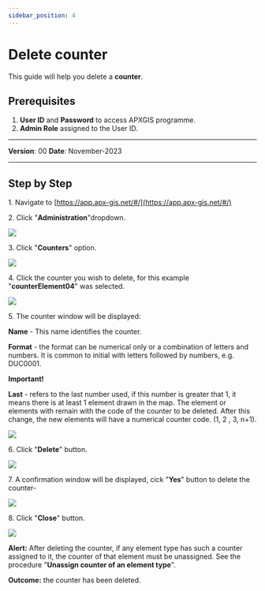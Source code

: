 ```yaml
---
sidebar_position: 4
---
```


# Delete counter

This guide will help you delete a **counter**.

## **Prerequisites**
1.	**User ID** and **Password** to access APXGIS programme.
2.	**Admin Role** assigned to the User ID.

------------

**Version**: 00
**Date**: November-2023

------------
## **Step by Step**

1\. Navigate to [https://app.apx-gis.net/#/](https://app.apx-gis.net/#/)


2\. Click "**Administration**"dropdown.

![](https://ajeuwbhvhr.cloudimg.io/colony-recorder.s3.amazonaws.com/files/2023-11-21/823459ac-e948-4f76-a2a9-25a1f9e5eecc/ascreenshot.jpeg?tl_px=0,0&br_px=959,891&force_format=png&width=1120.0&wat=1&wat_opacity=1&wat_gravity=northwest&wat_url=https://colony-recorder.s3.amazonaws.com/images/watermarks/14B8A6_standard.png&wat_pad=104,52)


3\. Click "**Counters**" option.

![](https://ajeuwbhvhr.cloudimg.io/colony-recorder.s3.amazonaws.com/files/2023-11-21/4a5f4c61-7bd8-4db3-a545-82ec6da6508b/ascreenshot.jpeg?tl_px=0,0&br_px=959,891&force_format=png&width=1120.0&wat=1&wat_opacity=1&wat_gravity=northwest&wat_url=https://colony-recorder.s3.amazonaws.com/images/watermarks/14B8A6_standard.png&wat_pad=78,291)


4\. Click the counter you wish to delete, for this example "**counterElement04**" was selected.

![](https://ajeuwbhvhr.cloudimg.io/colony-recorder.s3.amazonaws.com/files/2023-11-21/1c5dd305-43a9-47af-8677-fc7db3c6033f/ascreenshot.jpeg?tl_px=0,0&br_px=959,891&force_format=png&width=1120.0&wat=1&wat_opacity=1&wat_gravity=northwest&wat_url=https://colony-recorder.s3.amazonaws.com/images/watermarks/14B8A6_standard.png&wat_pad=79,182)


5\. The counter window will be displayed:

**Name** \- This name identifies the counter.

**Format** \- the format can be numerical only or a combination of letters and numbers. It is common to initial with letters followed by numbers, e.g. DUC0001.


**Important!**

**Last** \- refers to the last number used, if this number is greater that 1, it means there is at least 1 element drawn in the map. The element or elements with remain with the code of the counter to be deleted. After this change, the new elements will have  a numerical counter code. (1, 2 , 3, n+1).

![](https://ajeuwbhvhr.cloudimg.io/colony-recorder.s3.amazonaws.com/files/2023-11-21/b54254bf-97da-460d-aed1-96ac21abfec0/user_cropped_screenshot.jpeg?tl_px=0,0&br_px=959,891&force_format=png&width=1120.0)


6\. Click "**Delete**" button.

![](https://ajeuwbhvhr.cloudimg.io/colony-recorder.s3.amazonaws.com/files/2023-11-21/3c908c75-9ffa-4f42-89d8-12d02fcb8603/ascreenshot.jpeg?tl_px=0,0&br_px=959,891&force_format=png&width=1120.0&wat=1&wat_opacity=1&wat_gravity=northwest&wat_url=https://colony-recorder.s3.amazonaws.com/images/watermarks/14B8A6_standard.png&wat_pad=-18,981)


7\. A confirmation window will be displayed, cick "**Yes**" button to delete the counter-

![](https://ajeuwbhvhr.cloudimg.io/colony-recorder.s3.amazonaws.com/files/2023-11-21/46fd22c7-e6e5-4307-a3e5-2fba20dc214f/ascreenshot.jpeg?tl_px=0,0&br_px=959,891&force_format=png&width=1120.0&wat=1&wat_opacity=1&wat_gravity=northwest&wat_url=https://colony-recorder.s3.amazonaws.com/images/watermarks/14B8A6_standard.png&wat_pad=720,253)


8\. Click "**Close**" button.

![](https://ajeuwbhvhr.cloudimg.io/colony-recorder.s3.amazonaws.com/files/2023-11-21/e29cdd85-a6af-4e2a-924e-fed185f34433/ascreenshot.jpeg?tl_px=0,0&br_px=959,891&force_format=png&width=1120.0&wat=1&wat_opacity=1&wat_gravity=northwest&wat_url=https://colony-recorder.s3.amazonaws.com/images/watermarks/14B8A6_standard.png&wat_pad=371,976)


**Alert:** After deleting the counter, if any element type has such a counter assigned to it, the counter of that element must be unassigned. See the procedure "**Unassign counter of an element type**".


**Outcome:** the counter has been deleted.
